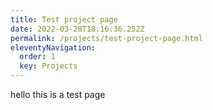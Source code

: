 ```yaml
---
title: Test project page
date: 2022-03-28T18:16:36.252Z
permalink: /projects/test-project-page.html
eleventyNavigation:
  order: 1
  key: Projects
---
```

hello this is a test page
